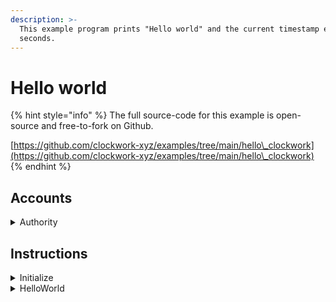 ```yaml
---
description: >-
  This example program prints "Hello world" and the current timestamp every 60
  seconds.
---
```


# Hello world

{% hint style="info" %}
The full source-code for this example is open-source and free-to-fork on Github.

[https://github.com/clockwork-xyz/examples/tree/main/hello\_clockwork](https://github.com/clockwork-xyz/examples/tree/main/hello\_clockwork)
{% endhint %}

## Accounts

<details>

<summary>Authority</summary>

This program uses a singleton `Authority` account. Once initialized, the authority account can sign for [CPIs](https://docs.solana.com/developing/programming-model/calling-between-programs) on behalf of our program.

```rust
use {
    anchor_lang::{prelude::*, AnchorDeserialize},
    std::convert::TryFrom,
};

pub const SEED_AUTHORITY: &[u8] = b"authority";

/**
 * Authority
 */

#[account]
#[derive(Debug)]
pub struct Authority {}

impl Authority {
    pub fn pubkey() -> Pubkey {
        Pubkey::find_program_address(&[SEED_AUTHORITY], &crate::ID).0
    }
}
```

</details>

## Instructions

<details>

<summary>Initialize</summary>

The `Initialize` instruction is only intended to be called once at the point of program initialization. It creates a Clockwork queue named `"hello"` and schedules it to fire every 15 seconds. Note we pass in the queue account as a `SystemAccount` and verify its PDA seeds follow the expected pattern.&#x20;

```rust
    crate::state::*,
    anchor_lang::{
        prelude::*,
        solana_program::{system_program, instruction::Instruction},
    },
    clockwork_crank::{
        program::ClockworkCrank,
        state::{Trigger, SEED_QUEUE},
    },
    std::mem::size_of,
};

#[derive(Accounts)]
pub struct Initialize<'info> {
    #[account(
        init,
        seeds = [SEED_AUTHORITY],
        bump,
        payer = payer,
        space = 8 + size_of::<Authority>(),
    )]
    pub authority: Account<'info, Authority>,

    #[account(address = clockwork_crank::ID)]
    pub clockwork_program: Program<'info, ClockworkCrank>,

    #[account(
        seeds = [
            SEED_QUEUE, 
            authority.key().as_ref(), 
            "hello".as_bytes()
        ], 
        seeds::program = clockwork_crank::ID,
        bump
     )]
    pub hello_queue: SystemAccount<'info>,

    #[account(mut)]
    pub payer: Signer<'info>, 

    #[account(address = system_program::ID)]
    pub system_program: Program<'info, System>,
}

pub fn handler<'info>(ctx: Context<'_, '_, '_, 'info, Initialize<'info>>) -> Result<()> {
    // Get accounts
    let authority = &mut ctx.accounts.authority;
    let payer = &ctx.accounts.payer;
    let hello_queue = &ctx.accounts.hello_queue;
    let clockwork_program = &ctx.accounts.clockwork_program;
    let system_program = &ctx.accounts.system_program;

    // define ix
    let hello_clowckwork_ix = Instruction {
        program_id: crate::ID,
        accounts: vec![ 
            AccountMeta::new_readonly(authority.key(), false),
            AccountMeta::new_readonly(hello_queue.key(), true)
        ],
        data: clockwork_crank::anchor::sighash("hello_world").to_vec(),
    };

    // initialize queue
    let bump = *ctx.bumps.get("authority").unwrap();
    clockwork_crank::cpi::queue_create(
        CpiContext::new_with_signer(
            clockwork_program.to_account_info(),
            clockwork_crank::cpi::accounts::QueueCreate {
                authority: authority.to_account_info(),
                payer: payer.to_account_info(),
                queue: hello_queue.to_account_info(),
                system_program: system_program.to_account_info(),
            },
            &[&[SEED_AUTHORITY, &[bump]]],
        ),
        hello_clowckwork_ix.into(),
        "hello".into(),
        Trigger::Cron {
            schedule: "*/15 * * * * * *".into(),
        },
    )?;

    Ok(())
}
```

</details>

<details>

<summary>HelloWorld</summary>

The `HelloWorld` instruction is the target instruction we setup as the kickoff instruction for the queue. Here we simply verify the signer is our program's queue, named `"hello"`, and then print a log message.

```rust
use {
    crate::state::*,
    anchor_lang::prelude::*,
    clockwork_crank::state::{CrankResponse, SEED_QUEUE, Queue},
};

#[derive(Accounts)]
pub struct HelloWorld<'info> {
    #[account(seeds = [SEED_AUTHORITY], bump)]
    pub authority: Account<'info, Authority>,

    #[account(
        signer, 
        seeds = [
            SEED_QUEUE, 
            authority.key().as_ref(), 
            "hello".as_bytes()
        ], 
        seeds::program = clockwork_crank::ID,
        bump,
        has_one = authority
    )]
    pub hello_queue: Account<'info, Queue>,
}

pub fn handler(_ctx: Context<HelloWorld>) -> Result<CrankResponse> {
    msg!(
        "Hello world! The current time is: {}",
        Clock::get().unwrap().unix_timestamp
    );

    Ok(CrankResponse { next_instruction: None })
}
```

</details>
